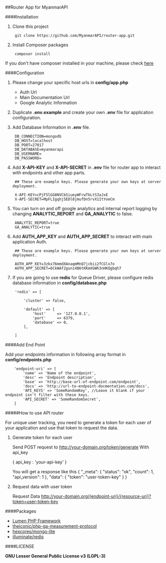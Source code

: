 ##Router App for MyanmarAPI

####Installation
1. Clone this project

		git clone https://github.com/MyanmarAPI/router-app.git
        
2. Install Composer packages

		composer install
        
If you don't have composer installed in your machine, please check [here](https://getcomposer.org/doc/00-intro.md#installation-linux-unix-osx)

####Configuration

1. Please change your specific host urls in **config/app.php**

	* Auth Url
	* Main Documentation Url
	* Google Analytic Information

3. Duplicate **.env.example** and create your own **.env** file for application configuration.

2. Add Database Information in **.env** file.

		DB_CONNECTION=mongodb
		DB_HOST=localhost
		DB_PORT=27017
		DB_DATABASE=myanmarapi
		DB_USERNAME=
		DB_PASSWORD=

3. Add **X-API-KEY** and **X-API-SECRET** in **.env** file for router app to interact with endpoints and other app parts.

		## These are example keys. Please generate your own keys at server deployment.

		X-API-KEY=cPjF5lGG8NVCbSiueyWFrwTkLtS3aJxE
		X-API-SECRET=MpFLIgqhj5EDl8jmufDn5rvX1ItYoeCm

4. You can turn on and off google analytics and internal report logging by changing **ANALYTIC_REPORT** and **GA_ANALYTIC** to false.

		ANALYTIC_REPORT=true
		GA_ANALYTIC=true

5. Add **AUTH_APP_KEY** and **AUTH_APP_SECRET** to interact with main application Auth.
		
		## These are example keys. Please generate your own keys at server deployment.

		AUTH_APP_KEY=3zkx76mmdXAnaqmMnQ7jcbii2fCGlx7o
		AUTH_APP_SECRET=6CkWAf2gun14B6tKKmXGWh3nHKQgbqh7

4. If you are going to use **redis** for Queue Driver, please configure redis database information in **config/database.php**

		'redis' => [

		    'cluster' => false,

		    'default' => [
		        'host'     => '127.0.0.1',
		        'port'     => 6379,
		        'database' => 0,
		    ],

		]

####Add End Point

Add your endpoints information in following array format in **config/endpoints.php**

        'endpoint-uri' => [
            'name' => 'Name of the endpoint',
            'desc' => 'Endpoint description',
            'base' => 'http://base-url-of-endpoint.com/endpoint',
            'docs' => 'http://url-to-endpoint-docmentation.com/docs',
            'API_KEYS' => 'SomeRandomKey', //Leave it blank if your endpoint isn't filter with these keys.
            'API_SECRET' => 'SomeRandomSecret',
		]

#####How to use API router

For unique user tracking, you need to generate a token for each user of your application and use that token to request the data.

1. Generate token for each user
		
   Send POST request to
        http://your-domain.org/token/generate
   With api_key 
   
   	{
        	api_key : 'your-api-key'
     	}
        
   You will get a response like this
   	{
    		"_meta": {
        	"status": "ok",
        	"count": 1,
        	"api_version": 1
    	},
    	"data": {
        	"token": "user-token-key"
    		}
		}
        
2. Request data with user token
        
	Request Data
		http://your-domain.org/{endpoint-uri}/{resource-uri}?token=user-token-key

####Packages 
* [Lumen PHP Framework](http://lumen.laravel.com)
* [theiconic/php-ga-measurement-protocol](https://github.com/theiconic/php-ga-measurement-protocol)
* [hexcores/mongo-lite](https://github.com/hexcores/mongo-lite)
* [illuminate/redis](https://github.com/illuminate/redis)

####LICENSE

**GNU Lesser General Public License v3 (LGPL-3)**